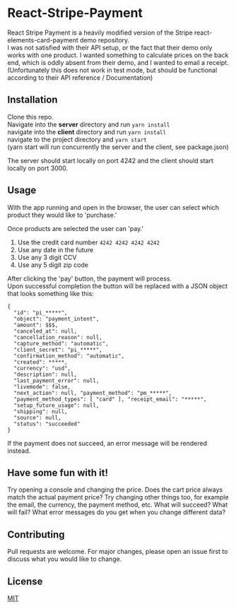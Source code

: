 # React-Stripe-Payment
React Stripe Payment is a heavily modified version of the Stripe react-elements-card-payment demo repository.  
I was not satisfied with their API setup, or the fact that their demo only works with one product. 
I wanted something to calculate prices on the back end, which is oddly absent from their demo, 
and I wanted to email a receipt. 
(Unfortunately this does not work in test mode, but should be functional 
according to their API reference / Documentation)

## Installation

Clone this repo.  
Navigate into the **server** directory and run `yarn install`  
navigate into the **client** directory and run `yarn install`  
navigate to the project directory and `yarn start`  
(yarn start will run concurrently the server and the client, see package.json)  

The server should start locally on port 4242 and the client should start locally on port 3000.  

## Usage

With the app running and open in the browser, the user can select which product
they would like to 'purchase.'  

Once products are selected the user can 'pay.'
1. Use the credit card number `4242 4242 4242 4242`
2. Use any date in the future
3. Use any 3 digit CCV
4. Use any 5 digit zip code

After clicking the 'pay' button, the payment will process.  
Upon successful completion the button will be replaced with a JSON object that looks something like this:  

```
{ 
  "id": "pi_*****", 
  "object": "payment_intent", 
  "amount": $$$, 
  "canceled_at": null, 
  "cancellation_reason": null, 
  "capture_method": "automatic", 
  "client_secret": "pi_*****", 
  "confirmation_method": "automatic", 
  "created": *****, 
  "currency": "usd", 
  "description": null, 
  "last_payment_error": null, 
  "livemode": false, 
  "next_action": null, "payment_method": "pm_*****", 
  "payment_method_types": [ "card" ], "receipt_email": "*****",
  "setup_future_usage": null,
  "shipping": null,
  "source": null, 
  "status": "succeeded" 
}
```

If the payment does not succeed, an error message will be rendered instead.

## Have some fun with it!

Try opening a console and changing the price. 
Does the cart price always match the actual payment price? 
Try changing other things too, for example the email, the currency, the payment method, etc. 
What will succeed? What will fail? What error messages do you get when you change different data?

## Contributing
Pull requests are welcome. For major changes, please open an issue first to discuss what you would like to change.

## License
[MIT](https://choosealicense.com/licenses/mit/)
